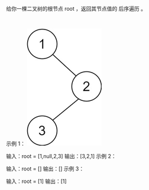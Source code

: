 给你一棵二叉树的根节点 root ，返回其节点值的 后序遍历 。

 

示例 1：
![img.png](img.png)

输入：root = [1,null,2,3]
输出：[3,2,1]
示例 2：

输入：root = []
输出：[]
示例 3：

输入：root = [1]
输出：[1]